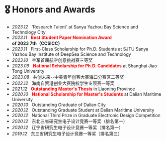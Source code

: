 # 🎖 Honors and Awards
- *2023.12* &nbsp; 'Research Talent' at Sanya Yazhou Bay Science and Technology City
- *2023.11* &nbsp; **<span style="color:red">Best Student Paper Nomination Award</span> of 2023 7th（CCSICC）**
- *2023.11* &nbsp; First-Class Scholarship for Ph.D. Students at SJTU Sanya Yazhou Bay Institute of DeepSea Science and Technology
- *2023.10* &nbsp; 空军首届航空创意挑战赛三等奖
- *2023.09* &nbsp; **<span style="color:red">National Scholarship for Ph.D. Candidates</span>** at Shanghai Jiao Tong University
- *2023.08* &nbsp; 共创未来--中美青年创客大赛海口分赛区二等奖
- *2022.12* &nbsp; 海南自贸港创业大赛院校学生专项赛一等奖
- *2021.12* &nbsp; **<span style="color:red">Outstanding Master's Thesis</span>** in Liaoning Province
- *2020.10* &nbsp; **<span style="color:red">National Scholarship for Master's Students</span>** at Dalian Maritime University
- *2020.10* &nbsp; Outstanding Graduate of Dalian City
- *2020.12* &nbsp; Outstanding Graduate Student at Dalian Maritime University
- *2020.12* &nbsp; National Third Prize in Graduate Electronic Design Competition
- *2020.12* &nbsp; 东北三省研究生电子设计竞赛一等奖（排名第一）
- *2020.12* &nbsp; 辽宁省研究生电子设计竞赛一等奖（排名第一）
- *2019.12* &nbsp; 东三省研究生电子设计竞赛一等奖（排名第三）
